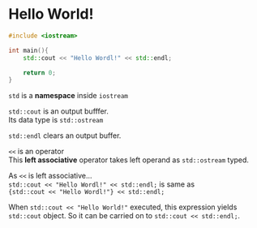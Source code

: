 # Hello World!   
   
```cpp
#include <iostream>

int main(){
    std::cout << "Hello Wordl!" << std::endl;

    return 0;
}
```   
   
`std` is a **namespace** inside `iostream`   
   
`std::cout` is an output bufffer.   
Its data type is `std::ostream`
   
`std::endl` clears an output buffer.   
   
`<<` is an operator   
This **left associative** operator takes left operand as `std::ostream` typed.   
   
As `<<` is left associative...   
`std::cout << "Hello Wordl!" << std::endl;` is same as   
`{std::cout << "Hello Wordl!"} << std::endl;`   
   
When `std::cout << "Hello World!"` executed, this expression yields `std::cout` object. So it can be carried on to `std::cout << std::endl;`.      
